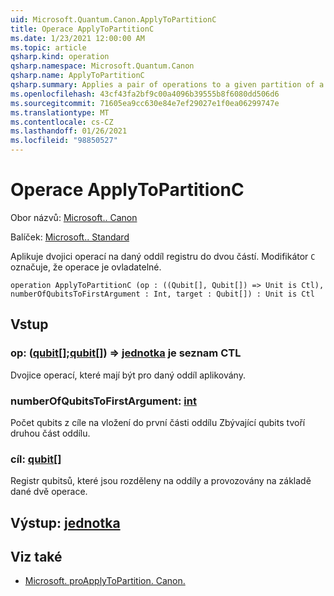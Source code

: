 ```yaml
---
uid: Microsoft.Quantum.Canon.ApplyToPartitionC
title: Operace ApplyToPartitionC
ms.date: 1/23/2021 12:00:00 AM
ms.topic: article
qsharp.kind: operation
qsharp.namespace: Microsoft.Quantum.Canon
qsharp.name: ApplyToPartitionC
qsharp.summary: Applies a pair of operations to a given partition of a register into two parts. The modifier `C` indicates that the operation is controllable.
ms.openlocfilehash: 43cf43fa2bf9c00a4096b39555b8f6080dd506d6
ms.sourcegitcommit: 71605ea9cc630e84e7ef29027e1f0ea06299747e
ms.translationtype: MT
ms.contentlocale: cs-CZ
ms.lasthandoff: 01/26/2021
ms.locfileid: "98850527"
---
```

# <a name="applytopartitionc-operation"></a>Operace ApplyToPartitionC

Obor názvů: [Microsoft.. Canon](xref:Microsoft.Quantum.Canon)

Balíček: [Microsoft.. Standard](https://nuget.org/packages/Microsoft.Quantum.Standard)


Aplikuje dvojici operací na daný oddíl registru do dvou částí.
Modifikátor `C` označuje, že operace je ovladatelné.

```qsharp
operation ApplyToPartitionC (op : ((Qubit[], Qubit[]) => Unit is Ctl), numberOfQubitsToFirstArgument : Int, target : Qubit[]) : Unit is Ctl
```


## <a name="input"></a>Vstup

### <a name="op--qubitqubit--unit--is-ctl"></a>op: ([qubit](xref:microsoft.quantum.lang-ref.qubit)[];[qubit](xref:microsoft.quantum.lang-ref.qubit)[]) => [jednotka](xref:microsoft.quantum.lang-ref.unit)  je seznam CTL

Dvojice operací, které mají být pro daný oddíl aplikovány.


### <a name="numberofqubitstofirstargument--int"></a>numberOfQubitsToFirstArgument: [int](xref:microsoft.quantum.lang-ref.int)

Počet qubits z cíle na vložení do první části oddílu
Zbývající qubits tvoří druhou část oddílu.


### <a name="target--qubit"></a>cíl: [qubit](xref:microsoft.quantum.lang-ref.qubit)[]

Registr qubitsů, které jsou rozděleny na oddíly a provozovány na základě dané dvě operace.



## <a name="output--unit"></a>Výstup: [jednotka](xref:microsoft.quantum.lang-ref.unit)



## <a name="see-also"></a>Viz také

- [Microsoft. proApplyToPartition. Canon.](xref:Microsoft.Quantum.Canon.ApplyToPartition)